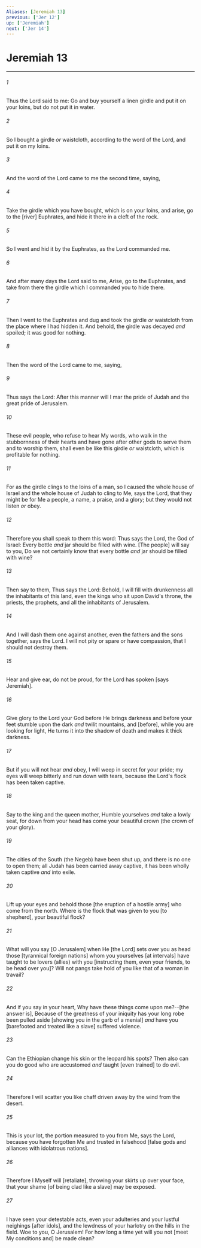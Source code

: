 ```yaml
---
Aliases: [Jeremiah 13]
previous: ['Jer 12']
up: ['Jeremiah']
next: ['Jer 14']
---
```

# Jeremiah 13

***














###### 1 






Thus the Lord said to me: Go and buy yourself a linen girdle and put it on your loins, but do not put it in water. 













###### 2 






So I bought a girdle _or_ waistcloth, according to the word of the Lord, and put it on my loins. 













###### 3 






And the word of the Lord came to me the second time, saying, 













###### 4 






Take the girdle which you have bought, which is on your loins, and arise, go to the [river] Euphrates, and hide it there in a cleft of the rock. 













###### 5 






So I went and hid it by the Euphrates, as the Lord commanded me. 













###### 6 






And after many days the Lord said to me, Arise, go to the Euphrates, and take from there the girdle which I commanded you to hide there. 













###### 7 






Then I went to the Euphrates and dug and took the girdle _or_ waistcloth from the place where I had hidden it. And behold, the girdle was decayed _and_ spoiled; it was good for nothing. 













###### 8 






Then the word of the Lord came to me, saying, 













###### 9 






Thus says the Lord: After this manner will I mar the pride of Judah and the great pride of Jerusalem. 













###### 10 






These evil people, who refuse to hear My words, who walk in the stubbornness of their hearts and have gone after other gods to serve them and to worship them, shall even be like this girdle _or_ waistcloth, which is profitable for nothing. 













###### 11 






For as the girdle clings to the loins of a man, so I caused the whole house of Israel and the whole house of Judah to cling to Me, says the Lord, that they might be for Me a people, a name, a praise, and a glory; but they would not listen _or_ obey. 













###### 12 






Therefore you shall speak to them this word: Thus says the Lord, the God of Israel: Every bottle _and_ jar should be filled with wine. [The people] will say to you, Do we not certainly know that every bottle _and_ jar should be filled with wine? 













###### 13 






Then say to them, Thus says the Lord: Behold, I will fill with drunkenness all the inhabitants of this land, even the kings who sit upon David's throne, the priests, the prophets, and all the inhabitants of Jerusalem. 













###### 14 






And I will dash them one against another, even the fathers and the sons together, says the Lord. I will not pity or spare or have compassion, that I should not destroy them. 













###### 15 






Hear and give ear, do not be proud, for the Lord has spoken [says Jeremiah]. 













###### 16 






Give glory to the Lord your God before He brings darkness and before your feet stumble upon the dark _and_ twilit mountains, and [before], while you are looking for light, He turns it into the shadow of death and makes it thick darkness. 













###### 17 






But if you will not hear _and_ obey, I will weep in secret for your pride; my eyes will weep bitterly and run down with tears, because the Lord's flock has been taken captive. 













###### 18 






Say to the king and the queen mother, Humble yourselves _and_ take a lowly seat, for down from your head has come your beautiful crown (the crown of your glory). 













###### 19 






The cities of the South (the Negeb) have been shut up, and there is no one to open them; all Judah has been carried away captive, it has been wholly taken captive _and_ into exile. 













###### 20 






Lift up your eyes and behold those [the eruption of a hostile army] who come from the north. Where is the flock that was given to you [to shepherd], your beautiful flock? 













###### 21 






What will you say [O Jerusalem] when He [the Lord] sets over you as head those [tyrannical foreign nations] whom you yourselves [at intervals] have taught to be lovers (allies) with you [instructing them, even your friends, to be head over you]? Will not pangs take hold of you like that of a woman in travail? 













###### 22 






And if you say in your heart, Why have these things come upon me?--[the answer is], Because of the greatness of your iniquity has your long robe been pulled aside [showing you in the garb of a menial] _and_ have you [barefooted and treated like a slave] suffered violence. 













###### 23 






Can the Ethiopian change his skin or the leopard his spots? Then also can you do good who are accustomed _and_ taught [even trained] to do evil. 













###### 24 






Therefore I will scatter you like chaff driven away by the wind from the desert. 













###### 25 






This is your lot, the portion measured to you from Me, says the Lord, because you have forgotten Me and trusted in falsehood [false gods and alliances with idolatrous nations]. 













###### 26 






Therefore I Myself will [retaliate], throwing your skirts up over your face, that your shame [of being clad like a slave] may be exposed. 













###### 27 






I have seen your detestable acts, even your adulteries and your lustful neighings [after idols], and the lewdness of your harlotry on the hills in the field. Woe to you, O Jerusalem! For how long a time yet will you not [meet My conditions and] be made clean?
